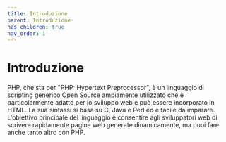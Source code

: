 ```yaml
---
title: Introduzione
parent: Introduzione
has_children: true
nav_order: 1
---
```


# Introduzione

PHP, che sta per "PHP: Hypertext Preprocessor", è un linguaggio di scripting generico Open Source ampiamente utilizzato che è particolarmente adatto per lo sviluppo web e può essere incorporato in HTML. La sua sintassi si basa su C, Java e Perl ed è facile da imparare. L'obiettivo principale del linguaggio è consentire agli sviluppatori web di scrivere rapidamente pagine web generate dinamicamente, ma puoi fare anche tanto altro con PHP.
